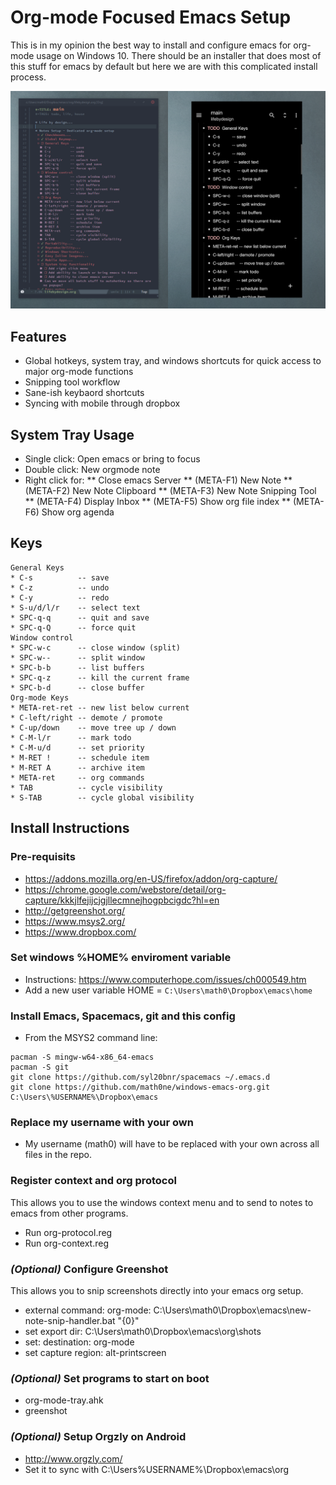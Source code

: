# Org-mode Focused Emacs Setup

This is in my opinion the best way to install and configure emacs for org-mode usage on Windows 10.  There should be an installer that does most of this stuff for emacs by default but here we are with this complicated install process.

![screenshots](https://raw.githubusercontent.com/math0ne/windows-emacs-org/master/org-setup.png)

## Features

* Global hotkeys, system tray, and windows shortcuts for quick access to major org-mode functions
* Snipping tool workflow
* Sane-ish keybaord shortcuts
* Syncing with mobile through dropbox

## System Tray Usage

* Single click: Open emacs or bring to focus
* Double click: New orgmode note
* Right click for:
** Close emacs Server
** (META-F1) New Note
** (META-F2) New Note Clipboard
** (META-F3) New Note Snipping Tool
** (META-F4) Display Inbox
** (META-F5) Show org file index
** (META-F6) Show org agenda

## Keys

```
General Keys
* C-s          -- save
* C-z          -- undo
* C-y          -- redo
* S-u/d/l/r    -- select text
* SPC-q-q      -- quit and save
* SPC-q-Q      -- force quit
Window control
* SPC-w-c      -- close window (split)
* SPC-w--      -- split window
* SPC-b-b      -- list buffers
* SPC-q-z      -- kill the current frame
* SPC-b-d      -- close buffer
Org-mode Keys
* META-ret-ret -- new list below current
* C-left/right -- demote / promote
* C-up/down    -- move tree up / down
* C-M-l/r      -- mark todo
* C-M-u/d      -- set priority
* M-RET !      -- schedule item
* M-RET A      -- archive item
* META-ret     -- org commands
* TAB          -- cycle visibility
* S-TAB        -- cycle global visibility
```

## Install Instructions

### Pre-requisits

* https://addons.mozilla.org/en-US/firefox/addon/org-capture/
* https://chrome.google.com/webstore/detail/org-capture/kkkjlfejijcjgjllecmnejhogpbcigdc?hl=en
* http://getgreenshot.org/
* https://www.msys2.org/
* https://www.dropbox.com/

### Set windows %HOME% enviroment variable

* Instructions: https://www.computerhope.com/issues/ch000549.htm
* Add a new user variable HOME = `C:\Users\math0\Dropbox\emacs\home`

### Install Emacs, Spacemacs, git and this config

* From the MSYS2 command line:

```
pacman -S mingw-w64-x86_64-emacs
pacman -S git
git clone https://github.com/syl20bnr/spacemacs ~/.emacs.d
git clone https://github.com/math0ne/windows-emacs-org.git C:\Users\%USERNAME%\Dropbox\emacs
```

### Replace my username with your own

* My username (math0) will have to be replaced with your own across all files in the repo.

### Register context and org protocol

This allows you to use the windows context menu and to send to notes to emacs from other programs.

* Run org-protocol.reg
* Run org-context.reg

### _(Optional)_ Configure Greenshot

This allows you to snip screenshots directly into your emacs org setup.

* external command: org-mode: C:\Users\math0\Dropbox\emacs\new-note-snip-handler.bat "{0}"
* set export dir: C:\Users\math0\Dropbox\emacs\org\shots
* set: destination: org-mode
* set capture region: alt-printscreen

### _(Optional)_ Set programs to start on boot

* org-mode-tray.ahk
* greenshot

### _(Optional)_ Setup Orgzly on Android

* http://www.orgzly.com/
* Set it to sync with C:\Users\%USERNAME%\Dropbox\emacs\org
